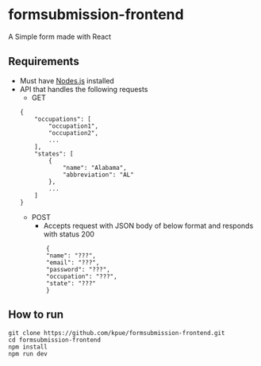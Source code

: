 # formsubmission-frontend
A Simple form made with React
## Requirements

+ Must have [Nodes.js](https://nodejs.org/) installed
+ API that handles the following requests
    + GET
    ```
    {
        "occupations": [
            "occupation1",
            "occupation2",
            ...
        ],
        "states": [
            {
                "name": "Alabama",
                "abbreviation": "AL"
            },
            ...
        ]
    }
    ```
    + POST
        + Accepts request with JSON body of below format and responds with status 200
        ```
            {
            "name": "???",
            "email": "???",
            "password": "???",
            "occupation": "???",
            "state": "???"
            }
         ```


## How to run
```
git clone https://github.com/kpue/formsubmission-frontend.git
cd formsubmission-frontend
npm install
npm run dev
```
